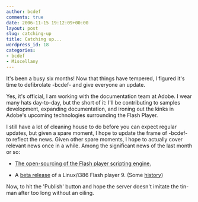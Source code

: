 ```yaml
---
author: bcdef
comments: true
date: 2006-11-15 19:12:09+00:00
layout: post
slug: catching-up
title: Catching up...
wordpress_id: 18
categories:
- bcdef
- Miscellany
---
```


It's been a busy six months! Now that things have tempered, I figured it's time to defibrolate -bcdef- and give everyone an update.

Yes, it's official, I am working with the documentation team at Adobe. I wear many hats day-to-day, but the short of it: I'll be contributing to samples development, expanding documentation, and ironing out the kinks in Adobe's upcoming technologies surrounding the Flash Player.

I still have a lot of cleaning house to do before you can expect regular updates, but given a spare moment, I hope to update the frame of -bcdef- to reflect the news. Given other spare moments, I hope to actually cover relevant news once in a while.
Among the significant news of the last month or so:



	
  * [The open-sourcing of the Flash player scripting engine.](http://www.mozilla.org/projects/tamarin/)

	
  * A [beta release](http://labs.adobe.com/technologies/flashplayer9/) of a Linux/i386 Flash player 9. (Some [history](http://blogs.adobe.com/penguin.swf/))


Now, to hit the 'Publish' button and hope the server doesn't imitate the tin-man after too long without an oiling.
